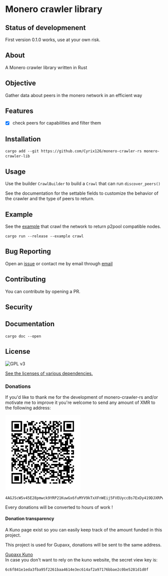 # Monero crawler library

## Status of developmenent

First version  0.1.0 works, use at your own risk.

## About

A Monero crawler library written in Rust

## Objective

Gather data about peers in the monero network in an efficient way

## Features

- [x] check peers for capabilities and filter them

## Installation

```
cargo add --git https://github.com/Cyrix126/monero-crawler-rs monero-crawler-lib
```

## Usage

Use the builder `CrawlBuilder` to build a `Crawl` that can run `discover_peers()`

See the documentation for the settable fields to customize the behavior of the crawler and the type of peers to return. 

## Example

See the [example](./examples/crawl.rs) that crawl the network to return p2pool compatible nodes.

```
cargo run --release --example crawl
```

## Bug Reporting

Open an [issue](https://github.com/Cyrix126/monero-crawler-rs/issue) or contact me by email through [email](mailto:gupaxx@baermail.fr)

## Contributing

You can contribute by opening a PR.


## Security

## Documentation

```
cargo doc --open
```

## License

![GPL v3](assets/images/gplv3-with-text-136x68.png)

[See the licenses of various dependencies.](https://github.com/Cyrix126/monero-crawler-rs/blob/main/server/crawler/Cargo.toml)

### Donations
If you'd like to thank me for the development of monero-crawler-rs and/or motivate me to improve it you're welcome to send any amount of XMR to the following address:

![QR CODE DONATION ADDRESS](assets/donation_qr.png)
```
4AGJScWSv45E28pmwck9YRP21KuwGx6fuMYV9kTxXFnWEij5FVEUyccBs7ExDy419DJXRPw3u57TH5BaGbsHTdnf6SvY5p5
```

Every donations will be converted to hours of work !

#### Donation transparency

A Kuno page exist so you can easily keep track of the amount funded in this project.

This project is used for Gupaxx, donations will be sent to the same address.
  
[Gupaxx Kuno](https://kuno.anne.media/fundraiser/dsrr/)  
In case you don't want to rely on the kuno website, the secret view key is:  

```
6c6f841e1eda3fba95f2261baa4614e3ec614af2a97176bbae2c0be5281d1d0f
```

